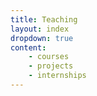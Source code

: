 ```yaml
---
title: Teaching 
layout: index
dropdown: true
content:
    - courses
    - projects
    - internships
---
```

